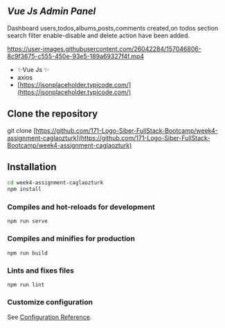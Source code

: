 ## _Vue Js Admin Panel_
Dashboard users,todos,albums,posts,comments created,on todos section search filter enable-disable and delete action have been added.

https://user-images.githubusercontent.com/26042284/157046806-8c9f3675-c555-450e-93e5-189a69327f4f.mp4

- ✨Vue Js ✨
- axios
- [https://jsonplaceholder.typicode.com/](https://jsonplaceholder.typicode.com/)

## Clone the repository

git clone [https://github.com/171-Logo-Siber-FullStack-Bootcamp/week4-assignment-caglaozturk](https://github.com/171-Logo-Siber-FullStack-Bootcamp/week4-assignment-caglaozturk)

## Installation

```sh
cd week4-assignment-caglaozturk
npm install
```

### Compiles and hot-reloads for development
```
npm run serve
```

### Compiles and minifies for production
```
npm run build
```

### Lints and fixes files
```
npm run lint
```

### Customize configuration
See [Configuration Reference](https://cli.vuejs.org/config/).
